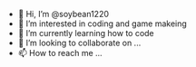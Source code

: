 - 👋 Hi, I’m @soybean1220
- 👀 I’m interested in coding and game makeing
- 🌱 I’m currently learning how to code
- 💞️ I’m looking to collaborate on ...
- 📫 How to reach me ...

<!---
soybean1220/soybean1220 is a ✨ special ✨ repository because its `README.md` (this file) appears on your GitHub profile.
You can click the Preview link to take a look at your changes.
--->
